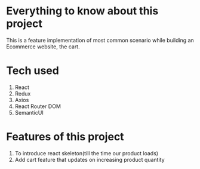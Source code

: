 # Everything to know about this project

This is a feature implementation of most common scenario while building an Ecommerce website, the cart.

# Tech used

1. React
2. Redux
3. Axios
4. React Router DOM
5. SemanticUI

# Features of this project

1. To introduce react skeleton(till the time our product loads)
2. Add cart feature that updates on increasing product quantity
